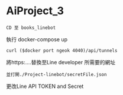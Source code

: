 # AiProject_3
```
CD 至 books_linebot
```
執行 docker-compose up
```
curl ($docker port ngeok 4040)/api/tunnels
```
將https:....替換至Line developer 所需要的網址
```
並打開./Project-linebot/secretFile.json
```
更改Line API TOKEN and Secret
```
